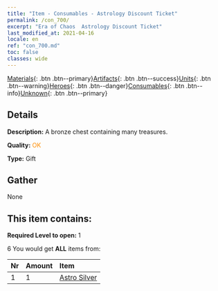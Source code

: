 ```yaml
---
title: "Item - Consumables - Astrology Discount Ticket"
permalink: /con_700/
excerpt: "Era of Chaos  Astrology Discount Ticket"
last_modified_at: 2021-04-16
locale: en
ref: "con_700.md"
toc: false
classes: wide
---
```

 [Materials](/Items/){: .btn .btn--primary}[Artifacts](/Items/Artifacts/){: .btn .btn--success}[Units](/Items/Units/){: .btn .btn--warning}[Heroes](/Items/Heroes/){: .btn .btn--danger}[Consumables](/Items/Consumables/){: .btn .btn--info}[Unknown](/Items/Unknown/){: .btn .btn--primary}

## Details
 **Description:** A bronze chest containing many treasures.

 **Quality:** <span style="color: #FF8C00">OK</span>

 **Type:** Gift

## Gather

  None

## This item contains:

 **Required Level to open:** 1

 6 You would get **ALL** items  from:

  | Nr | Amount |     Item    |
  |:---|:-------|:------------|
  | 1 | 1 | [Astro Silver](/Items/con_969/) |  | 

